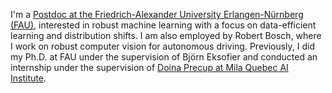 I'm a [Postdoc at the Friedrich-Alexander University Erlangen-Nürnberg (FAU)](https://www.mad.tf.fau.de/person/leo-schwinn/), interested in robust machine learning with a focus on data-efficient learning and distribution shifts. I am also employed by Robert Bosch, where I work on robust computer vision for autonomous driving. Previously, I did my Ph.D. at FAU under the supervision of Björn Eksofier and conducted an internship under the supervision of [Doina Precup at Mila Quebec AI Institute](https://mila.quebec/en/person/leo-schwinn/). 

